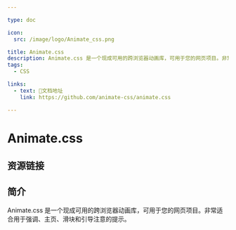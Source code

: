 ```yaml
---

type: doc

icon:
  src: /image/logo/Animate_css.png

title: Animate.css
description: Animate.css 是一个现成可用的跨浏览器动画库，可用于您的网页项目。非常适合用于强调、主页、滑块和引导注意的提示。
tags:
  - CSS

links:
  - text: 📖文档地址
    link: https://github.com/animate-css/animate.css

---
```


<ShowLogo />

# Animate.css

<ShowTags />

<ShowBreadcrumb />

## 资源链接

<ShowLinks />

## 简介

Animate.css 是一个现成可用的跨浏览器动画库，可用于您的网页项目。非常适合用于强调、主页、滑块和引导注意的提示。
